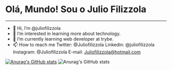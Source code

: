 # Olá, Mundo! Sou o Julio Filizzola
***

- 👋 Hi, I’m @juliofilizzola
- 👀 I’m interested in learning more about technology.
- 🌱 I’m currently learning web developer at trybe.
- 📫 How to reach me Twitter: @Juliofilizzola
                     Linkedin: @juliofilizzola
                     Instagram: @Juliofilizzola
                     E-mail: Juliofilizzola@hotmail.com
                     
                     
                     
[![Anurag's GitHub stats](https://github-readme-stats.vercel.app/api?username=juliofilizzola)](https://github.com/anuraghazra/github-readme-stats)
![Anurag's GitHub stats](https://github-readme-stats.vercel.app/api?username=juliofilizzola&hide=contribs,prs)
<!---
juliofilizzola/juliofilizzola is a ✨ special ✨ repository because its `README.md` (this file) appears on your GitHub profile.
You can click the Preview link to take a look at your changes.
--->
